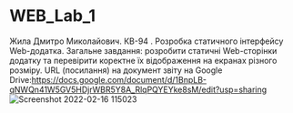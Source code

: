 # WEB_Lab_1
Жила Дмитро Миколайович.
КВ-94 .
Розробка статичного інтерфейсу Web-додатка.
Загальне завдання: розробити статичні Web-сторінки додатку та перевірити коректне їх відображення на екранах різного розміру.
URL (посилання) на документ звіту на Google Drive:https://docs.google.com/document/d/1BnpLB-qNWQn41W5GV5HDjrWBR5Y8A_RlqPQYEYke8sM/edit?usp=sharing
![Screenshot 2022-02-16 115023](https://user-images.githubusercontent.com/90244558/154239128-11c5efca-3547-490d-b226-a5de7279ac89.png)
